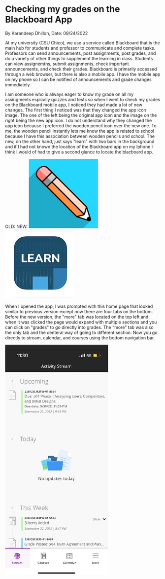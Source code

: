 # Checking my grades on the Blackboard App
By Karandeep Dhillon, Date: 09/24/2022

At my university (CSU Chico), we use a service called Blackboard that is the main hub for students and professor to communicate and complete tasks. Professors can send announcements, post assignments, post grades, and do a variety of other things to supplement the learning in class. Students can view assignemtns, submit assignments, check important announcements, and check their grades. Blackboard is primarily accessed through a web browser, but there is also a mobile app. I have the mobile app on my phone so I can be notified of announcements and grade changes immediately. 

I am someone who is always eager to know my grade on all my assingments espically quizzes and tests so when I went to check my grades on the Blackboard mobile app, I noticed they had made a lot of new changes. The first thing I noticed was that they changed the app icon image. The one of the left being the original app icon and the image on the right being the new app icon. I do not understand why they changed the app icon because I preferred the wooden pencil icon over the new one. To me, the wooden pencil instantly lets me know the app is related to school because I have this association between wooden pencils and school. The new, on the other hand, just says "learn" with two bars in the background and if I had not known the location of the Blackboard app on my Iphone I think I would of had to give a second glance to locate the blacboard app. 

OLD:                                     NEW:
 ![alt text](../assets/ogicon.png)        ![alt text](../assets/newicon.png)



When I opened the app, I was prompted with this home page that looked similar to previous version except now there are four tabs on the bottom. Before the new version, the "more" tab was located on the top left and when it was clicked the page would expand with multiple sections and you can click on "grades" to go directly into grades. The "more" tab was also the only tab and the centeral way of going to different section. Now you go directly to stream, calendar, and courses using the bottom navigation bar. 

![alt text](../assets/homepage.png)
